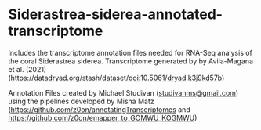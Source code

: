 # Siderastrea-siderea-annotated-transcriptome
Includes the transcriptome annotation files needed for RNA-Seq analysis of the coral Siderastrea siderea. Transcriptome generated by by Avila-Magana et al. (2021) (https://datadryad.org/stash/dataset/doi:10.5061/dryad.k3j9kd57b)

Annotation Files created by Michael Studivan (studivanms@gmail.com) using the pipelines developed by Misha Matz (https://github.com/z0on/annotatingTranscriptomes and https://github.com/z0on/emapper_to_GOMWU_KOGMWU)
